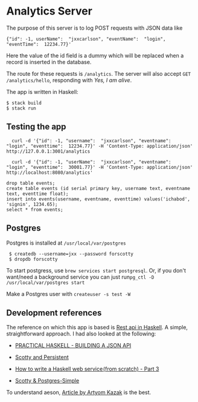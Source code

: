 # Analytics Server

The purpose of this server is to log POST requests with JSON data like

```
{"id": -1, userName":  "jxxcarlson", "eventName":  "login", "eventTime":  12234.77}'
```

Here the value of the id field is a dummy which will be replaced when a record
is inserted in the database.

The route for these requests is `/analytics`.  The  server will also accept
`GET /analytics/hello`, responding with *Yes, I am alive*.

The app is written in Haskell:

```
$ stack build
$ stack run
```

## Testing the app

```
  curl -d '{"id": -1, "username":  "jxxcarlson", "eventname":  "login", "eventtime":  12234.77}' -H 'Content-Type: application/json' http://127.0.0.1:3001/analytics
  
  curl -d '{"id": -1, "userName":  "jxxcarlson", "eventname":  "login", "eventtime":  30001.77}' -H 'Content-Type: application/json' http://localhost:8080/analytics'
```

```
drop table events;
create table events (id serial primary key, username text, eventname text, eventtime float);
insert into events(username, eventname, eventtime) values('ichabod', 'signin', 1234.65);
select * from events;
```

## Postgres

Postgres is installed at `/usr/local/var/postgres`

```
 $ createdb --username=jxx --password forscotty
 $ dropdb forscotty
```

To start postgress, use `brew services start postgresql`.
Or, if you don't want/need a background service you can just run`pg_ctl -D /usr/local/var/postgres start`

Make a Postgres user with `createuser -s test -W`

## Development references

The reference on which this app is based is [Rest api in Haskell](https://mcksp.com/rest-api-in-haskell). A simple,
straightforward approach.  I had also looked at the following:

- [PRACTICAL HASKELL - BUILDING A JSON API](http://seanhess.github.io/2015/08/19/practical-haskell-json-api.html)

- [Scotty and Persistent](https://www.parsonsmatt.org/2015/05/02/scotty_and_persistent.html)

- [How to write a Haskell web service (from scratch) - Part 3](https://dev.to/parambirs/how-to-write-a-haskell-web-servicefrom-scratch---part-3-5en6)
  
- [Scotty & Postgres-Simple](https://github.com/jorgen/scotty-postgres)
  
To understand aeson, [Article by Artyom Kazak](https://artyom.me/aeson) is the best.


